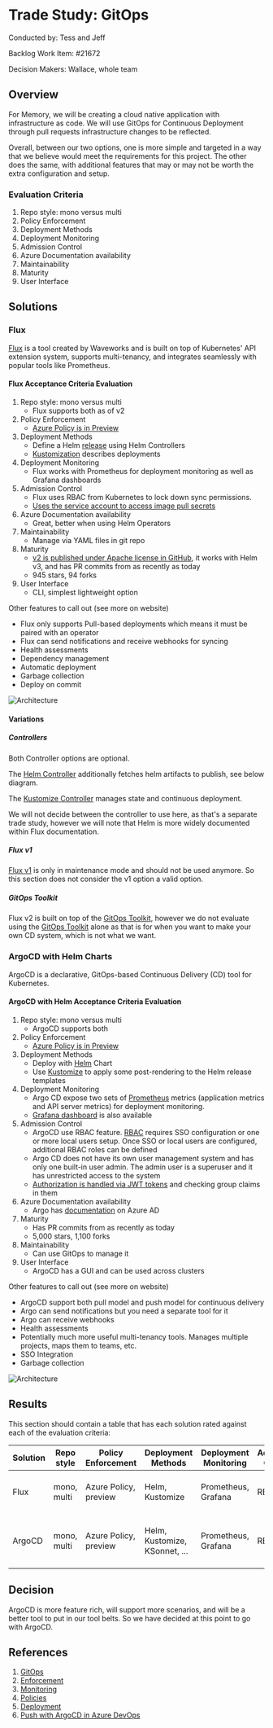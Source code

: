 # Trade Study: GitOps

Conducted by: Tess and Jeff

Backlog Work Item: #21672

Decision Makers: Wallace, whole team

## Overview

For Memory, we will be creating a cloud native application with infrastructure as code.
We will use GitOps for Continuous Deployment through pull requests infrastructure changes to be reflected.

Overall, between our two options, one is more simple and targeted in a way that we believe would meet the requirements for this project.
The other does the same, with additional features that may or may not be worth the extra configuration and setup.

### Evaluation Criteria

1. Repo style: mono versus multi
1. Policy Enforcement
1. Deployment Methods
1. Deployment Monitoring
1. Admission Control
1. Azure Documentation availability
1. Maintainability
1. Maturity
1. User Interface

## Solutions

### Flux

[Flux](https://toolkit.fluxcd.io/) is a tool created by Waveworks and is built on top of Kubernetes' API extension system, supports multi-tenancy, and integrates seamlessly with popular tools like Prometheus.

#### Flux Acceptance Criteria Evaluation

1. Repo style: mono versus multi
   - Flux supports both as of v2
1. Policy Enforcement
   - [Azure Policy is in Preview](https://docs.microsoft.com/en-us/azure/azure-arc/kubernetes/use-azure-policy)
1. Deployment Methods
   - Define a Helm [release](https://toolkit.fluxcd.io/guides/helmreleases/) using Helm Controllers
   - [Kustomization](https://toolkit.fluxcd.io/get-started/#deploy-podinfo-application) describes deployments
1. Deployment Monitoring
   - Flux works with Prometheus for deployment monitoring as well as Grafana dashboards
1. Admission Control
   - Flux uses RBAC from Kubernetes to lock down sync permissions.
   - [Uses the service account to access image pull secrets](https://docs.fluxcd.io/en/1.21.1/faq/#how-do-i-give-flux-access-to-an-image-registry)
1. Azure Documentation availability
   - Great, better when using Helm Operators
1. Maintainability
   - Manage via YAML files in git repo
1. Maturity
   - [v2 is published under Apache license in GitHub](https://github.com/fluxcd/flux2), it works with Helm v3, and has PR commits from as recently as today
   - 945 stars, 94 forks
1. User Interface
   - CLI, simplest lightweight option

Other features to call out (see more on website)

- Flux only supports Pull-based deployments which means it must be paired with an operator
- Flux can send notifications and receive webhooks for syncing
- Health assessments
- Dependency management
- Automatic deployment
- Garbage collection
- Deploy on commit

![Architecture](https://toolkit.fluxcd.io/diagrams/gitops-toolkit.png)

#### Variations

##### Controllers

Both Controller options are optional.

The [Helm Controller](https://toolkit.fluxcd.io/components/helm/controller/) additionally fetches helm artifacts to publish, see below diagram.

The [Kustomize Controller](https://toolkit.fluxcd.io/components/kustomize/controller/) manages state and continuous deployment.

We will not decide between the controller to use here, as that's a separate trade study, however we will note that Helm is more widely documented within Flux documentation.

##### Flux v1

[Flux v1](https://github.com/fluxcd/flux) is only in maintenance mode and should not be used anymore.
So this section does not consider the v1 option a valid option.

##### GitOps Toolkit

Flux v2 is built on top of the [GitOps Toolkit](https://toolkit.fluxcd.io/components/), however we do not evaluate using the [GitOps Toolkit](https://toolkit.fluxcd.io/components/) alone as that is for when you want to make your own CD system, which is not what we want.

### ArgoCD with Helm Charts

ArgoCD is a declarative, GitOps-based Continuous Delivery (CD) tool for Kubernetes.

#### ArgoCD with Helm Acceptance Criteria Evaluation

1. Repo style: mono versus multi
   - ArgoCD supports both
1. Policy Enforcement
   - [Azure Policy is in Preview](https://docs.microsoft.com/en-us/azure/azure-arc/kubernetes/use-azure-policy)
1. Deployment Methods
   - Deploy with [Helm](https://argoproj.github.io/argo-cd/user-guide/helm/) Chart
   - Use [Kustomize](https://argoproj.github.io/argo-cd/user-guide/kustomize/) to apply some post-rendering to the Helm release templates
1. Deployment Monitoring
   - Argo CD expose two sets of [Prometheus](https://argoproj.github.io/argo-cd/operator-manual/metrics/) metrics (application metrics and API server metrics) for deployment monitoring.
   - [Grafana dashboard](https://github.com/argoproj/argo-cd/blob/master/examples/dashboard.json) is also available
1. Admission Control
   - ArgoCD use RBAC feature.
     [RBAC](https://argoproj.github.io/argo-cd/operator-manual/rbac/) requires SSO configuration or one or more local users setup.
     Once SSO or local users are configured, additional RBAC roles can be defined
   - Argo CD does not have its own user management system and has only one built-in user admin.
     The admin user is a superuser and it has unrestricted access to the system
   - [Authorization is handled via JWT tokens](https://argoproj.github.io/argo-cd/operator-manual/security/#authentication) and checking group claims in them
1. Azure Documentation availability
   - Argo has [documentation](https://argoproj.github.io/argo-cd/operator-manual/user-management/microsoft/) on Azure AD
1. Maturity
   - Has PR commits from as recently as today
   - 5,000 stars, 1,100 forks
1. Maintainability
   - Can use GitOps to manage it
1. User Interface
   - ArgoCD has a GUI and can be used across clusters

Other features to call out (see more on website)

- ArgoCD support both pull model and push model for continuous delivery
- Argo can send notifications but you need a separate tool for it
- Argo can receive webhooks
- Health assessments
- Potentially much more useful multi-tenancy tools.
  Manages multiple projects, maps them to teams, etc.
- SSO Integration
- Garbage collection

![Architecture](https://argoproj.github.io/argo-cd/assets/argocd_architecture.png)

## Results

This section should contain a table that has each solution rated against each of the evaluation criteria:

| Solution | Repo style  | Policy Enforcement    | Deployment Methods            | Deployment Monitoring | Admission Control | Azure Doc              | Maintainability       | Maturity                                  | UI                                 |
| -------- | ----------- | --------------------- | ----------------------------- | --------------------- | ----------------- | ---------------------- | --------------------- | ----------------------------------------- | ---------------------------------- |
| Flux     | mono, multi | Azure Policy, preview | Helm, Kustomize               | Prometheus, Grafana   | RBAC              | Yes on Azure           | YAML in git repo      | 945 stars, 94 forks, currently maintained | CLI                                |
| ArgoCD   | mono, multi | Azure Policy, preview | Helm, Kustomize, KSonnet, ... | Prometheus, Grafana   | RBAC              | Only in their own docs | manifests in git repo | 5,000 stars, 1,100 forks                  | GUI, multiple clusters in same GUI |

## Decision

ArgoCD is more feature rich, will support more scenarios, and will be a better tool to put in our tool belts.
So we have decided at this point to go with ArgoCD.

## References

1. [GitOps](https://www.gitops.tech/#:~:text=What%20is%20GitOps?%20GitOps%20is%20a%20way%20of,familiar%20with,%20including%20Git%20and%20Continuous%20Deployment%20tools.)
1. [Enforcement](https://docs.microsoft.com/en-us/azure/azure-arc/kubernetes/use-azure-policy)
1. [Monitoring](https://docs.microsoft.com/en-us/azure/azure-monitor/insights/container-insights-onboard)
1. [Policies](https://docs.microsoft.com/en-us/azure/governance/policy/concepts/policy-for-kubernetes)
1. [Deployment](https://docs.microsoft.com/en-us/azure/azure-arc/kubernetes/use-gitops-with-helm)
1. [Push with ArgoCD in Azure DevOps](https://www.linkedin.com/pulse/azure-devops-gitops-aks-argocd-ajay-vikram-singh?articleId=6677601917633355776)
